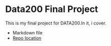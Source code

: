 # Data200 Final Project

This is my final project for DATA200.In it, i cover.

- Markdown file
- [Repo location](https://github.com/TrueCodee/Final-Project)

